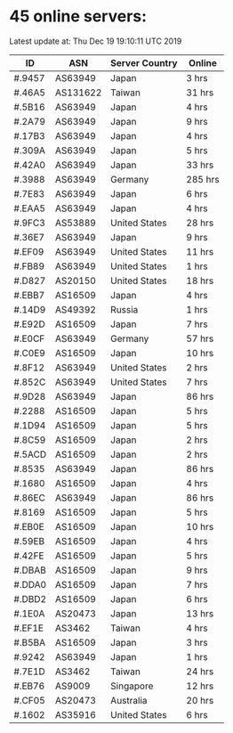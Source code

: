# 45 online servers:

Latest update at: Thu Dec 19 19:10:11 UTC 2019

| ID | ASN | Server Country | Online |
| -- | --- | -------------- | ------ |
| #.9457 | AS63949 | Japan | 3 hrs |
| #.46A5 | AS131622 | Taiwan | 31 hrs |
| #.5B16 | AS63949 | Japan | 4 hrs |
| #.2A79 | AS63949 | Japan | 9 hrs |
| #.17B3 | AS63949 | Japan | 4 hrs |
| #.309A | AS63949 | Japan | 5 hrs |
| #.42A0 | AS63949 | Japan | 33 hrs |
| #.3988 | AS63949 | Germany | 285 hrs |
| #.7E83 | AS63949 | Japan | 6 hrs |
| #.EAA5 | AS63949 | Japan | 4 hrs |
| #.9FC3 | AS53889 | United States | 28 hrs |
| #.36E7 | AS63949 | Japan | 9 hrs |
| #.EF09 | AS63949 | United States | 11 hrs |
| #.FB89 | AS63949 | United States | 1 hrs |
| #.D827 | AS20150 | United States | 18 hrs |
| #.EBB7 | AS16509 | Japan | 4 hrs |
| #.14D9 | AS49392 | Russia | 1 hrs |
| #.E92D | AS16509 | Japan | 7 hrs |
| #.E0CF | AS63949 | Germany | 57 hrs |
| #.C0E9 | AS16509 | Japan | 10 hrs |
| #.8F12 | AS63949 | United States | 2 hrs |
| #.852C | AS63949 | United States | 7 hrs |
| #.9D28 | AS63949 | Japan | 86 hrs |
| #.2288 | AS16509 | Japan | 5 hrs |
| #.1D94 | AS16509 | Japan | 5 hrs |
| #.8C59 | AS16509 | Japan | 2 hrs |
| #.5ACD | AS16509 | Japan | 2 hrs |
| #.8535 | AS63949 | Japan | 86 hrs |
| #.1680 | AS16509 | Japan | 4 hrs |
| #.86EC | AS63949 | Japan | 86 hrs |
| #.8169 | AS16509 | Japan | 5 hrs |
| #.EB0E | AS16509 | Japan | 10 hrs |
| #.59EB | AS16509 | Japan | 4 hrs |
| #.42FE | AS16509 | Japan | 5 hrs |
| #.DBAB | AS16509 | Japan | 9 hrs |
| #.DDA0 | AS16509 | Japan | 7 hrs |
| #.DBD2 | AS16509 | Japan | 6 hrs |
| #.1E0A | AS20473 | Japan | 13 hrs |
| #.EF1E | AS3462 | Taiwan | 4 hrs |
| #.B5BA | AS16509 | Japan | 3 hrs |
| #.9242 | AS63949 | Japan | 1 hrs |
| #.7E1D | AS3462 | Taiwan | 24 hrs |
| #.EB76 | AS9009 | Singapore | 12 hrs |
| #.CF05 | AS20473 | Australia | 20 hrs |
| #.1602 | AS35916 | United States | 6 hrs |

